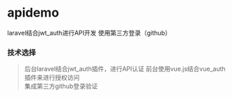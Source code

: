 # apidemo
laravel结合jwt_auth进行API开发 使用第三方登录（github）

### 技术选择
> 后台laravel结合jwt_auth插件，进行API认证
> 前台使用vue.js结合vue_auth插件来进行授权访问  
> 集成第三方github登录验证


